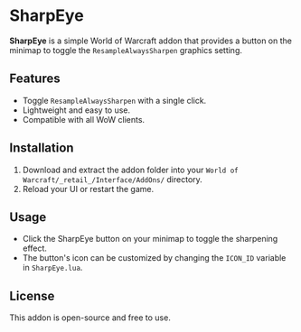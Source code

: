 # SharpEye

**SharpEye** is a simple World of Warcraft addon that provides a button on the minimap to toggle the `ResampleAlwaysSharpen` graphics setting.

## Features

- Toggle `ResampleAlwaysSharpen` with a single click.
- Lightweight and easy to use.
- Compatible with all WoW clients.

## Installation

1. Download and extract the addon folder into your `World of Warcraft/_retail_/Interface/AddOns/` directory.
2. Reload your UI or restart the game.

## Usage

- Click the SharpEye button on your minimap to toggle the sharpening effect.
- The button's icon can be customized by changing the `ICON_ID` variable in `SharpEye.lua`.

## License

This addon is open-source and free to use.

